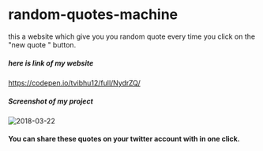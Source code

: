 # random-quotes-machine
this a website which give you you random quote every time you click on the "new quote " button.


##### here is link of my website 
https://codepen.io/tvibhu12/full/NydrZQ/



##### Screenshot of my project
![2018-03-22](https://user-images.githubusercontent.com/37179627/37788445-7c7232a4-2e27-11e8-9c35-384edbc93c2d.png)



#### You can share these quotes on your twitter account with in one click.
